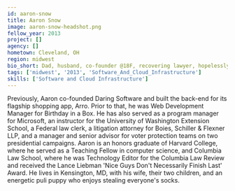 ```yaml
---
id: aaron-snow
title: Aaron Snow
image: aaron-snow-headshot.png
fellow_year: 2013
project: []
agency: []
hometown: Cleveland, OH
region: midwest
bio_short: Dad, husband, co-founder @18F, recovering lawyer, hopelessly loyal Cleveland sports fan.
tags: ['midwest', '2013', 'Software_And_Cloud_Infrastructure']
skills: ['Software and Cloud Infrastructure']
---
```


Previously, Aaron co-founded Daring Software and built the back-end for its flagship shopping app, Arro.  Prior to that, he was Web Development Manager for Birthday in a Box.  He has also served as a program manager for Microsoft, an instructor for the University of Washington Extension School, a Federal law clerk, a litigation attorney for Boies, Schiller & Flexner LLP, and a manager and senior advisor for voter protection teams on two presidential campaigns.  Aaron is an honors graduate of Harvard College, where he served as a Teaching Fellow in computer science, and Columbia Law School, where he was Technology Editor for the Columbia Law Review and received the Lance Liebman 'Nice Guys Don't Necessarily Finish Last' Award.  He lives in Kensington, MD, with his wife, their two children, and an energetic puli puppy who enjoys stealing everyone's socks.
